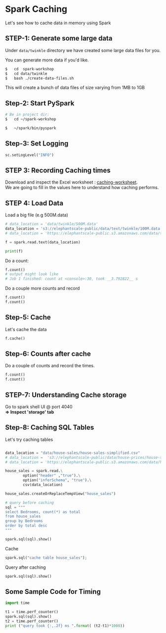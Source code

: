 # Spark Caching

Let's see how to cache data in memory using Spark

## STEP-1: Generate some large data

Under `data/twinkle` directory we have created some large data files for you. 

You can generate more data if you'd like.

```bash
$   cd  spark-workshop
$   cd data/twinkle
$   bash ./create-data-files.sh
```

This will create a bunch of data files of size varying from 1MB to 1GB

## Step-2: Start PySpark

```bash
# Be in project dir: 
$   cd ~/spark-workshop

$   ~/spark/bin/pyspark
```

## Step-3: Set Logging

```python
sc.setLogLevel("INFO")
```

## STEP 3: Recording Caching times

Download and inspect the Excel worksheet : [caching-worksheet](caching-worksheet.xlsx).   
We are going to fill in the values here to understand how caching performs.

## STEP 4: Load Data

Load a big file (e.g 500M.data)

```python
# data_location = 'data/twinkle/500M.data'
data_location = 's3://elephantscale-public/data/text/twinkle/100M.data'
# data_location = 'https://elephantscale-public.s3.amazonaws.com/data/text/twinkle/100M.data'

f = spark.read.text(data_location)

print(f)
```

Do a count:

```python
f.count()
# output might look like
# Job 1 finished: count at <console>:30, took __3.792822__ s
```

Do a couple more counts and record

```python
f.count()
f.count()
```

## Step-5: Cache

Let's cache the data

```python
f.cache()
```

## Step-6: Counts after cache

Do a couple of counts and record the times.

```python
f.count()
f.count()
```

## STEP-7:  Understanding Cache storage

Go to spark shell UI @ port 4040  
**=> Inspect 'storage' tab**  

## Step-8: Caching SQL Tables

Let's try caching tables

```python

data_location = "data/house-sales/house-sales-simplified.csv" 
# data_location =  's3://elephantscale-public/data/house-prices/house-sales-simplified.csv'
# data_location = 'https://elephantscale-public.s3.amazonaws.com/data/house-prices/house-sales-simplified.csv'

house_sales = spark.read.\
        option("header" ,"true").\
        option("inferSchema", "true").\
        csv(data_location)

house_sales.createOrReplaceTempView("house_sales")
```

```python
# query before caching
sql = """
select Bedrooms, count(*) as total 
from house_sales 
group by Bedrooms 
order by total desc
"""

spark.sql(sql).show()
```

Cache

```python
spark.sql("cache table house_sales");
```

Query after caching

```python
spark.sql(sql).show()
```

## Some Sample Code for Timing

```python
import time

t1 = time.perf_counter()
spark.sql(sql).show()
t2 = time.perf_counter()
print ("query took {:,.2f} ms ".format( (t2-t1)*1000))
```
